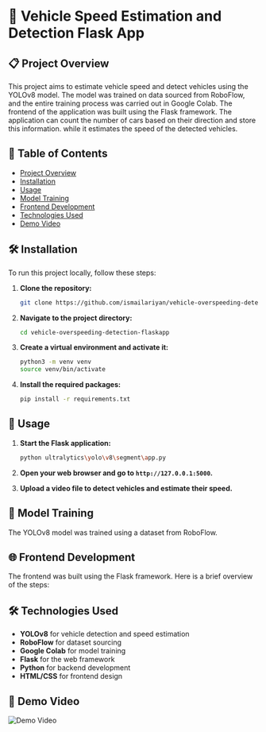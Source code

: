 
# 🚗 Vehicle Speed Estimation and Detection Flask App

## 📋 Project Overview

This project aims to estimate vehicle speed and detect vehicles using the YOLOv8 model. The model was trained on data sourced from RoboFlow, and the entire training process was carried out in Google Colab. The frontend of the application was built using the Flask framework. The application can count the number of cars based on their direction and store this information. while it estimates the speed of the detected vehicles.

## 📑 Table of Contents

- [Project Overview](#-project-overview)
- [Installation](#-installation)
- [Usage](#-usage)
- [Model Training](#-model-training)
- [Frontend Development](#-frontend-development)
- [Technologies Used](#-technologies-used)
- [Demo Video](#-demo-video)

## 🛠️ Installation

To run this project locally, follow these steps:

1. **Clone the repository:**
    ```sh
    git clone https://github.com/ismailariyan/vehicle-overspeeding-detection-flaskapp.git
    ```

2. **Navigate to the project directory:**
    ```sh
    cd vehicle-overspeeding-detection-flaskapp
    ```

3. **Create a virtual environment and activate it:**
    ```sh
    python3 -m venv venv
    source venv/bin/activate
    ```

4. **Install the required packages:**
    ```sh
    pip install -r requirements.txt
    ```

## 🚀 Usage

1. **Start the Flask application:**
    ```sh
    python ultralytics\yolo\v8\segment\app.py
    ```

2. **Open your web browser and go to `http://127.0.0.1:5000`.**

3. **Upload a video file to detect vehicles and estimate their speed.**

## 🧠 Model Training

The YOLOv8 model was trained using a dataset from RoboFlow.

## 🌐 Frontend Development

The frontend was built using the Flask framework. Here is a brief overview of the steps:

## 🛠️ Technologies Used

- **YOLOv8** for vehicle detection and speed estimation
- **RoboFlow** for dataset sourcing
- **Google Colab** for model training
- **Flask** for the web framework
- **Python** for backend development
- **HTML/CSS** for frontend design

## 🎥 Demo Video

![Demo Video](https://github.com/ismailariyan/vehicle-overspeeding-detection-flaskapp/blob/0692dff29e955fee37e4d2a241093779b133e755/runs/detect/train/final.gif)

